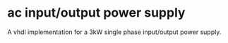 # ac input/output power supply
A vhdl implementation for a 3kW single phase input/output power supply. 
